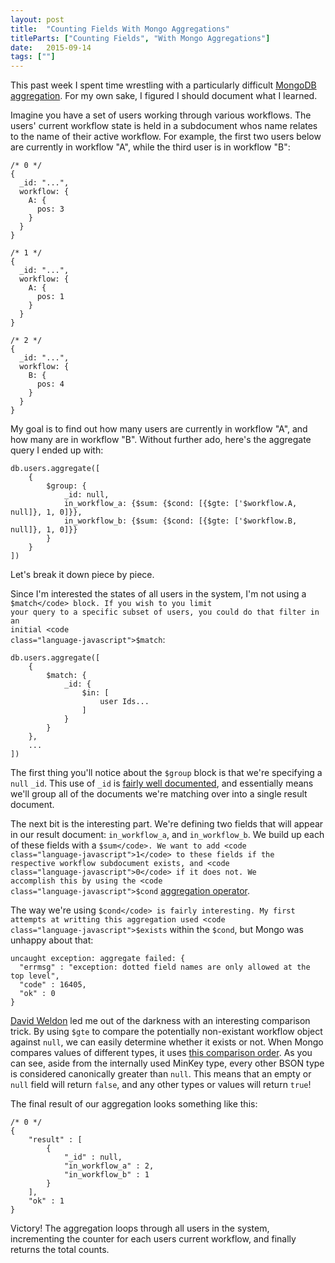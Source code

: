 ```yaml
---
layout: post
title:  "Counting Fields With Mongo Aggregations"
titleParts: ["Counting Fields", "With Mongo Aggregations"]
date:   2015-09-14
tags: [""]
---
```


This past week I spent time wrestling with a particularly difficult [MongoDB aggregation](http://docs.mongodb.org/manual/aggregation/). For my own sake, I figured I should document what I learned.

Imagine you have a set of users working through various workflows. The users' current workflow state is held in a subdocument whos name relates to the name of their active workflow. For example, the first two users below are currently in workflow "A", while the third user is in workflow "B":

<pre class="language-javascript"><code class="language-javascript">/* 0 */
{
  _id: "...",
  workflow: {
    A: {
      pos: 3
    }
  }
}

/* 1 */
{
  _id: "...",
  workflow: {
    A: {
      pos: 1
    }
  }
}

/* 2 */
{
  _id: "...",
  workflow: {
    B: {
      pos: 4
    }
  }
}
</code></pre>

My goal is to find out how many users are currently in workflow "A", and how many are in workflow "B". Without further ado, here's the aggregate query I ended up with:

<pre class="language-javascript"><code class="language-javascript">db.users.aggregate([
    {
        $group: {
            _id: null,
            in_workflow_a: {$sum: {$cond: [{$gte: ['$workflow.A, null]}, 1, 0]}},
            in_workflow_b: {$sum: {$cond: [{$gte: ['$workflow.B, null]}, 1, 0]}}
        }
    }
])
</code></pre>

Let's break it down piece by piece.

Since I'm interested the states of all users in the system, I'm not using a <code class="language-javascript">$match</code> block. If you wish to you limit your query to a specific subset of users, you could do that filter in an initial <code class="language-javascript">$match</code>:

<pre class="language-javascript"><code class="language-javascript">db.users.aggregate([
    {
        $match: {
            _id: {
                $in: [
                    user Ids...
                ]
            }
        }
    },
    ...
])
</code></pre>

The first thing you'll notice about the <code class="language-javascript">$group</code> block is that we're specifying a <code class="language-javascript">null</code> <code class="language-javascript">_id</code>. This use of <code class="language-javascript">_id</code> is [fairly well documented](http://docs.mongodb.org/manual/reference/operator/aggregation/group/#definition), and essentially means we'll group all of the documents we're matching over into a single result document.

The next bit is the interesting part. We're defining two fields that will appear in our result document: <code class="language-javascript">in_workflow_a</code>, and <code class="language-javascript">in_workflow_b</code>. We build up each of these fields with a <code class="language-javascript">$sum</code>. We want to add <code class="language-javascript">1</code> to these fields if the respective workflow subdocument exists, and <code class="language-javascript">0</code> if it does not. We accomplish this by using the <code class="language-javascript">$cond</code> [aggregation operator](http://docs.mongodb.org/manual/reference/operator/aggregation/cond/).

The way we're using <code class="language-javascript">$cond</code> is fairly interesting. My first attempts at writting this aggregation used <code class="language-javascript">$exists</code> within the <code class="language-javascript">$cond</code>, but Mongo was unhappy about that:

<pre class="language-javascript"><code class="language-javascript">uncaught exception: aggregate failed: {
  "errmsg" : "exception: dotted field names are only allowed at the top level",
  "code" : 16405,
  "ok" : 0
}
</code></pre>

[David Weldon](https://dweldon.silvrback.com/) led me out of the darkness with an interesting comparison trick. By using <code class="language-javascript">$gte</code> to compare the potentially non-existant workflow object against <code class="language-javascript">null</code>, we can easily determine whether it exists or not. When Mongo compares values of different types, it uses [this comparison order](http://docs.mongodb.org/manual/reference/bson-types/#bson-types-comparison-order). As you can see, aside from the internally used MinKey type, every other BSON type is considered canonically greater than <code class="language-javascript">null</code>. This means that an empty or <code class="language-javascript">null</code> field will return <code class="language-javascript">false</code>, and any other types or values will return <code class="language-javascript">true</code>!

The final result of our aggregation looks something like this:

<pre class="language-javascript"><code class="language-javascript">/* 0 */
{
    "result" : [ 
        {
            "_id" : null,
            "in_workflow_a" : 2,
            "in_workflow_b" : 1
        }
    ],
    "ok" : 1
}
</code></pre>

Victory! The aggregation loops through all users in the system, incrementing the counter for each users current workflow, and finally returns the total counts.

